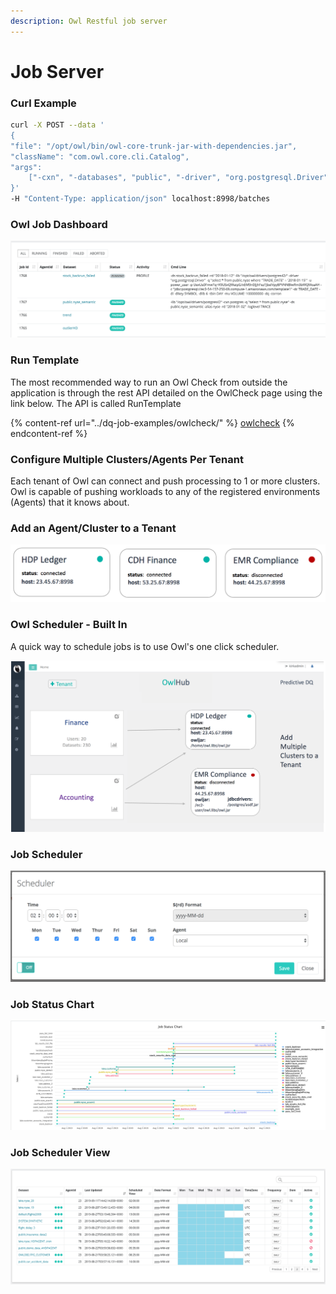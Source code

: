 ```yaml
---
description: Owl Restful job server
---
```


# Job Server

### Curl Example

```bash
curl -X POST --data '
{
"file": "/opt/owl/bin/owl-core-trunk-jar-with-dependencies.jar", 
"className": "com.owl.core.cli.Catalog", 
"args": 
    ["-cxn", "-databases", "public", "-driver", "org.postgresql.Driver", "-lib", "/opt/owl/drivers/postgres42/"]
}' 
-H "Content-Type: application/json" localhost:8998/batches
```

### Owl Job Dashboard

![](<../.gitbook/assets/owl-job-status (1) (1).png>)

### Run Template

The most recommended way to run an Owl Check from outside the application is through the rest API detailed on the OwlCheck page using the link below.  The API is called RunTemplate

{% content-ref url="../dq-job-examples/owlcheck/" %}
[owlcheck](../dq-job-examples/owlcheck/)
{% endcontent-ref %}

### Configure Multiple Clusters/Agents Per Tenant

Each tenant of Owl can connect and push processing to 1 or more clusters.  Owl is capable of pushing workloads to any of the registered environments (Agents) that it knows about. 

### Add an Agent/Cluster to a Tenant

![](<../.gitbook/assets/owl-agent (1) (1).png>)

### Owl Scheduler - Built In

A quick way to schedule jobs is to use Owl's one click scheduler.

![](../.gitbook/assets/agenttenant.png)

### Job Scheduler

![](../.gitbook/assets/owl-schedule.png)

### Job Status Chart

![](../.gitbook/assets/olw-jobs.png)

### Job Scheduler View

![](../.gitbook/assets/owl-scheduler.png)
